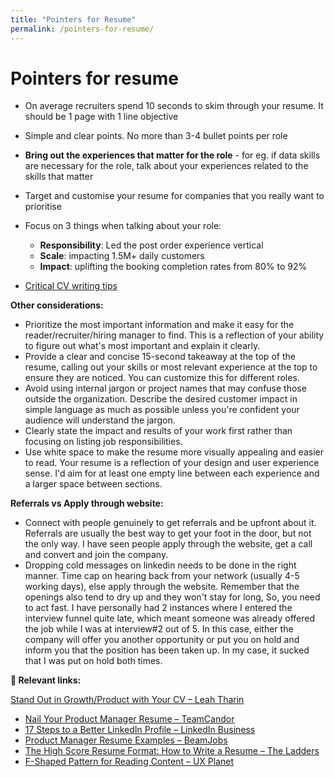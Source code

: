 ```yaml
---
title: "Pointers for Resume"
permalink: /pointers-for-resume/
---
```

# Pointers for resume

- On average recruiters spend 10 seconds to skim through your resume. It should be 1 page with 1 line objective
- Simple and clear points. No more than 3-4 bullet points per role
- **Bring out the experiences that matter for the role** - for eg. if data skills are necessary for the role, talk about your experiences related to the skills that matter
- Target and customise your resume for companies that you really want to prioritise
- Focus on 3 things when talking about your role:
    - **Responsibility**: Led the post order experience vertical
    - **Scale**: impacting 1.5M+ daily customers
    - **Impact**: uplifting the booking completion rates from 80% to 92%

- [Critical CV writing tips](/cv-writing-tips/)


**Other considerations:**

- Prioritize the most important information and make it easy for the reader/recruiter/hiring manager to find. This is a reflection of your ability to figure out what's most important and explain it clearly.
- Provide a clear and concise 15-second takeaway at the top of the resume, calling out your skills or most relevant experience at the top to ensure they are noticed. You can customize this for different roles.
- Avoid using internal jargon or project names that may confuse those outside the organization. Describe the desired customer impact in simple language as much as possible unless you're confident your audience will understand the jargon.
- Clearly state the impact and results of your work first rather than focusing on listing job responsibilities.
- Use white space to make the resume more visually appealing and easier to read. Your resume is a reflection of your design and user experience sense. I'd aim for at least one empty line between each experience and a larger space between sections.


**Referrals vs Apply through website:**

- Connect with people genuinely to get referrals and be upfront about it. Referrals are usually the best way to get your foot in the door, but not the only way. I have seen people apply through the website, get a call and convert and join the company.
- Dropping cold messages on linkedin needs to be done in the right manner. Time cap on hearing back from your network (usually 4-5 working days), else apply through the website. Remember that the openings also tend to dry up and they won't stay for long, So, you need to act fast. I have personally had 2 instances where I entered the interview funnel quite late, which meant someone was already offered the job while I was at interview#2 out of 5. In this case, either the company will offer you another opportunity or put you on hold and inform you that the position has been taken up. In my case, it sucked that I was put on hold both times.


**🔗 Relevant links:**

 [Stand Out in Growth/Product with Your CV – Leah Tharin](https://www.leahtharin.com/p/stand-out-in-growthproduct-with-your)
- [Nail Your Product Manager Resume – TeamCandor](https://medium.com/teamcandor/nail-your-product-manager-resume-ff7484835c81)
- [17 Steps to a Better LinkedIn Profile – LinkedIn Business](https://business.linkedin.com/en-uk/marketing-solutions/blog/posts/content-marketing/2017/17-steps-to-a-better-LinkedIn-profile-in-2017)
- [Product Manager Resume Examples – BeamJobs](https://www.beamjobs.com/resumes/product-manager-resume-examples)
- [The High Score Resume Format: How to Write a Resume – The Ladders](https://www.theladders.com/career-advice/the-high-score-resume-format-how-to-write-a-resume-for-2020)
- [F-Shaped Pattern for Reading Content – UX Planet](https://uxplanet.org/f-shaped-pattern-for-reading-content-80af79cd3394)
